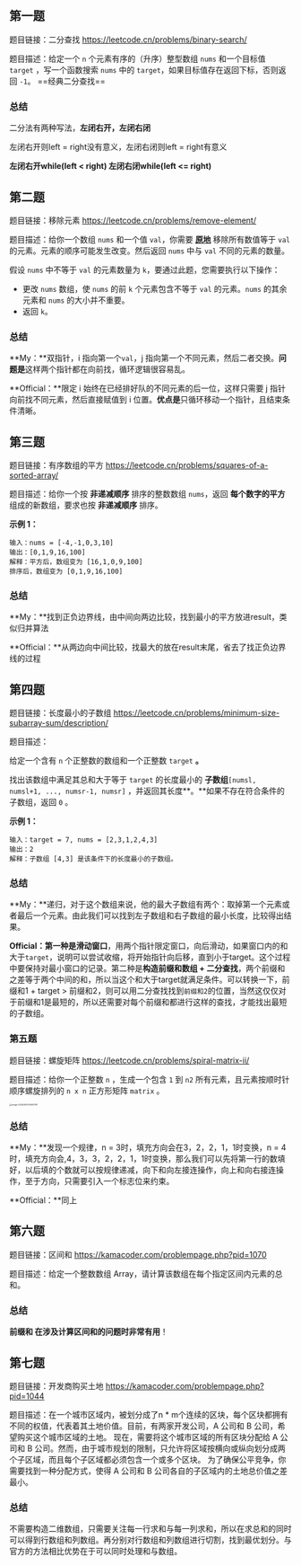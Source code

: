 ## 第一题

题目链接：二分查找  https://leetcode.cn/problems/binary-search/

题目描述：给定一个 `n` 个元素有序的（升序）整型数组 `nums` 和一个目标值 `target` ，写一个函数搜索 `nums` 中的 `target`，如果目标值存在返回下标，否则返回 `-1`。
==经典二分查找==

### 总结

二分法有两种写法，**左闭右开，左闭右闭**

左闭右开则left = right没有意义，左闭右闭则left = right有意义

**左闭右开while(left < right) 左闭右闭while(left <= right)**



## 第二题

题目链接：移除元素	https://leetcode.cn/problems/remove-element/

题目描述：给你一个数组 `nums` 和一个值 `val`，你需要 **[原地]()** 移除所有数值等于 `val` 的元素。元素的顺序可能发生改变。然后返回 `nums` 中与 `val` 不同的元素的数量。

假设 `nums` 中不等于 `val` 的元素数量为 `k`，要通过此题，您需要执行以下操作：

- 更改 `nums` 数组，使 `nums` 的前 `k` 个元素包含不等于 `val` 的元素。`nums` 的其余元素和 `nums` 的大小并不重要。
- 返回 `k`。

### 总结

**My：**双指针，i 指向第一个`val`，j 指向第一个不同元素，然后二者交换。**问题是**这样两个指针都在向前找，循环逻辑很容易乱。

**Official：**限定 i 始终在已经排好队的不同元素的后一位，这样只需要 j 指针向前找不同元素，然后直接赋值到 i 位置。**优点是**只循环移动一个指针，且结束条件清晰。



## 第三题

题目链接：有序数组的平方   https://leetcode.cn/problems/squares-of-a-sorted-array/

题目描述：给你一个按 **非递减顺序** 排序的整数数组 `nums`，返回 **每个数字的平方** 组成的新数组，要求也按 **非递减顺序** 排序。

**示例 1：**

```
输入：nums = [-4,-1,0,3,10]
输出：[0,1,9,16,100]
解释：平方后，数组变为 [16,1,0,9,100]
排序后，数组变为 [0,1,9,16,100]
```

### 总结

**My：**找到正负边界线，由中间向两边比较，找到最小的平方放进result，类似归并算法

**Official：**从两边向中间比较，找最大的放在result末尾，省去了找正负边界线的过程



## 第四题

题目链接：长度最小的子数组  https://leetcode.cn/problems/minimum-size-subarray-sum/description/

题目描述：

给定一个含有 `n` 个正整数的数组和一个正整数 `target` **。**

找出该数组中满足其总和大于等于 `target` 的长度最小的 **子数组**`[numsl, numsl+1, ..., numsr-1, numsr]` ，并返回其长度**。**如果不存在符合条件的子数组，返回 `0` 。

**示例 1：**

```
输入：target = 7, nums = [2,3,1,2,4,3]
输出：2
解释：子数组 [4,3] 是该条件下的长度最小的子数组。
```

### 总结

**My：**递归，对于这个数组来说，他的最大子数组有两个：取掉第一个元素或者最后一个元素。由此我们可以找到左子数组和右子数组的最小长度，比较得出结果。

**Official：**第一种是**滑动窗口**，用两个指针限定窗口，向后滑动，如果窗口内的和大于`target`，说明可以尝试收缩，将开始指针向后移，直到小于target。这个过程中要保持对最小窗口的记录。第二种是**构造前缀和数组 + 二分查找**，两个前缀和之差等于两个中间的和，所以当这个和大于target就满足条件。可以转换一下，前缀和1 + target > 前缀和2，则可以用二分查找找到`前缀和2`的位置，当然这仅仅对于前缀和1是最短的，所以还需要对每个前缀和都进行这样的查找，才能找出最短的子数组。



### 第五题

题目链接：螺旋矩阵  https://leetcode.cn/problems/spiral-matrix-ii/

题目描述：给你一个正整数 `n` ，生成一个包含 `1` 到 `n2` 所有元素，且元素按顺时针顺序螺旋排列的 `n x n` 正方形矩阵 `matrix` 。

<img src="C:\Users\l\AppData\Roaming\Typora\typora-user-images\image-20240802104903191.png" alt="image-20240802104903191" style="zoom:25%;" />

### 总结

**My：**发现一个规律，n = 3时，填充方向会在3，2，2，1，1时变换，n = 4时，填充方向会,4，3，3，2，2，1，1时变换，那么我们可以先将第一行的数填好，以后填的个数就可以按规律递减，向下和向左接连操作，向上和向右接连操作，至于方向，只需要引入一个标志位来约束。

**Official：**同上



## 第六题

题目链接：区间和   https://kamacoder.com/problempage.php?pid=1070

题目描述：给定一个整数数组 Array，请计算该数组在每个指定区间内元素的总和。

### 总结

**前缀和 在涉及计算区间和的问题时非常有用**！



## 第七题

题目链接：开发商购买土地   https://kamacoder.com/problempage.php?pid=1044

题目描述：在一个城市区域内，被划分成了n * m个连续的区块，每个区块都拥有不同的权值，代表着其土地价值。目前，有两家开发公司，A 公司和 B 公司，希望购买这个城市区域的土地。 现在，需要将这个城市区域的所有区块分配给 A 公司和 B 公司。然而，由于城市规划的限制，只允许将区域按横向或纵向划分成两个子区域，而且每个子区域都必须包含一个或多个区块。 为了确保公平竞争，你需要找到一种分配方式，使得 A 公司和 B 公司各自的子区域内的土地总价值之差最小。 

### 总结

不需要构造二维数组，只需要关注每一行求和与每一列求和，所以在求总和的同时可以得到行数组和列数组。再分别对行数组和列数组进行切割，找到最优划分。与官方的方法相比优势在于可以同时处理和与数组。